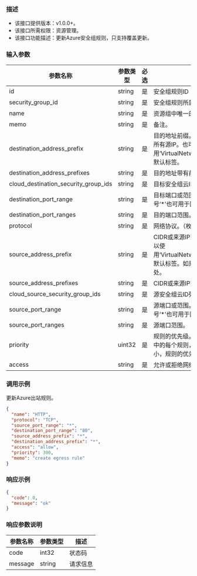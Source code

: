 ### 描述

- 该接口提供版本：v1.0.0+。
- 该接口所需权限：资源管理。
- 该接口功能描述：更新Azure安全组规则，只支持覆盖更新。

### 输入参数

| 参数名称                                 | 参数类型   | 必选  | 描述                                                                                                           |
|--------------------------------------|--------|-----|--------------------------------------------------------------------------------------------------------------|
| id                                   | string | 是   | 安全组规则ID                                                                                                      |
| security_group_id                    | string | 是   | 安全组规则所属安全组ID                                                                                                 |
| name                                 | string | 是   | 资源组中唯一的资源名称。此名称可用于访问资源。                                                                                      |
| memo                                 | string | 是   | 备注。                                                                                                          |
| destination_address_prefix           | string | 是   | 目的地址前缀。CIDR或目标IP范围。星号‘*’也可用于匹配所有源IP。也可以使用‘VirtualNetwork’、‘AzureLoadBalancer’和‘Internet’等默认标签。               |
| destination_address_prefixes         | string | 是   | 目的地址带有前缀。CIDR或目标IP范围。                                                                                        |
| cloud_destination_security_group_ids | string | 是   | 目标安全组云ID列表。                                                                                                  |
| destination_port_range               | string | 是   | 目标端口或范围。介于0和65535之间的整数或范围。星号‘*’也可用于匹配所有端口。                                                                   |
| destination_port_ranges              | string | 是   | 目的端口范围。                                                                                                      |
| protocol                             | string | 是   | 网络协议。（枚举值：*、Ah、Esp、Icmp、Tcp、Udp）                                                                             |
| source_address_prefix                | string | 是   | CIDR或来源IP范围。星号‘*’也可用于匹配所有源IP。也可以使用‘VirtualNetwork’、‘AzureLoadBalancer’和‘Internet’等默认标签。如果这是入口规则，则指定网络流量源自何处。 |
| source_address_prefixes              | string | 是   | CIDR或来源IP范围。                                                                                                 |
| cloud_source_security_group_ids      | string | 是   | 源安全组云ID列表。                                                                                                   |
| source_port_range                    | string | 是   | 源端口或范围。介于0和65535之间的整数或范围。星号‘*’也可用于匹配所有端口。                                                                    |
| source_port_ranges                   | string | 是   | 源端口范围。                                                                                                       |
| priority                             | uint32 | 是   | 规则的优先级。该值可以介于100和4096之间。对于集合中的每个规则，优先级编号必须是唯一的。优先级数字越小，规则的优先级越高。                                             |
| access                               | string | 是   | 允许或拒绝网络流量。（枚举值：Allow、Deny）                                                                                   |

### 调用示例

更新Azure出站规则。

```json
{
  "name": "HTTP",
  "protocol": "TCP",
  "source_port_range": "*",
  "destination_port_range": "80",
  "source_address_prefix": "*",
  "destination_address_prefix": "*",
  "access": "allow",
  "priority": 300,
  "memo": "create egress rule"
}
```

### 响应示例

```json
{
  "code": 0,
  "message": "ok"
}
```

### 响应参数说明

| 参数名称    | 参数类型   | 描述   |
|---------|--------|------|
| code    | int32  | 状态码  |
| message | string | 请求信息 |
